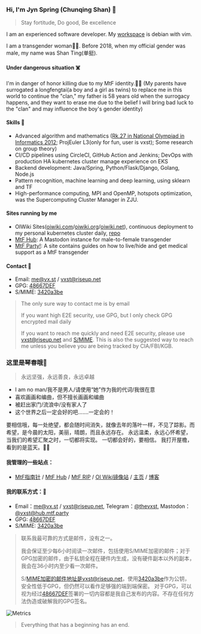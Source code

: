 ### Hi, I'm Jyn Spring (Chunqing Shan) 👋

> Stay fortitude, Do good, Be excellence

I am an experienced software developer. My [workspace](https://github.com/vxst/docker-workspace) is debian with vim.

I am a transgender woman🏳️‍⚧️. Before 2018, when my official gender was male, my name was Shan Ting(单挺).

#### Under dangerous situation ☠️

I'm in danger of honor killing due to my MtF identity.🏳️‍⚧️ 
(My parents have surrogated a longfengtai(a boy and a girl as twins) to replace me in this world 
to continue the "clan," my father is 58 years old when the surrogacy happens, 
and they want to erase me due to the belief 
I will bring bad luck to the "clan" and may influence the boy's gender identity)

#### Skills 🔧
 * Advanced algorithm and mathematics ([Rk.27 in National Olympiad in Informatics 2012](https://bytew.net/OIer/?query=UID4470); ProjEuler L3(only for fun, user is vxst); Some research on group theory)
 * CI/CD pipelines using CircleCI, GitHub Action and Jenkins; DevOps with production HA kubernetes cluster manage experience on EKS
 * Backend development: Java/Spring, Python/Flask/Django, Golang, Node.js
 * Pattern recognition, machine learning and deep learning, using sklearn and TF
 * High-performance computing, MPI and OpenMP, hotspots optimization, was the Supercomputing Cluster Manager in ZJU.

#### Sites running by me
 * OIWiki Sites([oiwiki.com](https://oiwiki.com)/[oiwiki.org](https://oiwiki.org)/[oiwiki.net](https://oiwiki.net)), continuous deployment to my personal kubernetes cluster daily, [repo](https://github.com/vxst/site-dockers)
 * [MtF Hub](https://hub.mtf.party): A Mastodon instance for male-to-female transgender
 * [MtF Party!](https://mtf.party): A site contains guides on how to live/hide and get medical support as a MtF transgender

#### Contact 📧

 * Email: me@vx.st / vxst@riseup.net
 * GPG: [48667DEF](https://keys.openpgp.org/vks/v1/by-fingerprint/F2A1B804390558880DFEBBA0F085D7C448667DEF)
 * S/MIME: [3420a3be](https://raw.githubusercontent.com/vxst/vxst/main/vxst_riseup.crt)

> The only sure way to contact me is by email
>
> If you want high E2E security, use GPG, but I only check GPG encrypted mail daily
>
> If you want to reach me quickly and need E2E security, please use vxst@riseup.net and [S/MIME](https://raw.githubusercontent.com/vxst/vxst/main/vxst_riseup.crt). 
This is also the suggested way to reach me unless you believe you are being tracked by CIA/FBI/KGB.



### 这里是琴春哦👋

> 永远坚强，永远善良，永远卓越

 * I am no man/我不是男人/请使用“她”作为我的代词/我很在意
 * 喜欢画画和编曲，但不擅长画画和编曲
 * 被赶出家门/流浪中/没有家人了
 * 这个世界之后一定会好的吧.......一定会的！

要相信哦，每一处绝望，都会随时间消失，就像去年的落叶一样，不见了踪影。而希望，是今晨的太阳，美丽，晴朗，而且永远存在。
永远温柔，永远心怀希望，当我们的希望汇聚之时，一切都将实现。
一切都会好的，要相信。
我打开屋檐，看到的是蓝天。🏳️‍⚧️

#### 我管理的一些站点：
 * [MtF指南针](https://mtf.party) / [MtF Hub](https://hub.mtf.party) / [MtF RIP](https://mtf.rip) / [OI Wiki镜像站](https://oiwiki.com) / [主页](https://vx.st) / [博客](https://blog.vx.st)

#### 我的联系方式：📧
 * Email：me@vx.st / vxst@riseup.net, Telegram：[@thevxst](https://t.me/thevxst), Mastodon：[@vxst@hub.mtf.party](https://hub.mtf.party/@vxst)
 * GPG: [48667DEF](https://keys.openpgp.org/vks/v1/by-fingerprint/F2A1B804390558880DFEBBA0F085D7C448667DEF)
 * S/MIME: [3420a3be](https://raw.githubusercontent.com/vxst/vxst/main/vxst_riseup.crt)
 
> 联系我最可靠的方式是邮件，没有之一。
>
> 我会保证至少每6小时阅读一次邮件，包括使用S/MIME加密的邮件；对于GPG加密的邮件，由于私钥全程在硬件内生成，没有硬件副本以外的副本，我会在36小时内至少看一次邮件。
>
> S/MIME加密的邮件地址是vxst@riseup.net，使用[3420a3be](https://raw.githubusercontent.com/vxst/vxst/main/vxst_riseup.crt)作为公钥，安全性低于GPG，但仍然可以看作足够强的端到端保密。
> 对于GPG，可以视为经过[48667DEF](https://keys.openpgp.org/vks/v1/by-fingerprint/F2A1B804390558880DFEBBA0F085D7C448667DEF)签署的一切内容都是我自己发布的内容。不存在任何方法伪造或破解我的GPG签名。
 
![Metrics](https://metrics.lecoq.io/vxst?template=terminal&base.indepth=false&config.timezone=Asia%2FSingapore)
> Everything that has a beginning has an end.
